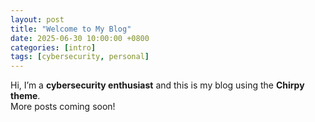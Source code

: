 ```yaml
---
layout: post
title: "Welcome to My Blog"
date: 2025-06-30 10:00:00 +0800
categories: [intro]
tags: [cybersecurity, personal]
---
```


Hi, I’m a **cybersecurity enthusiast** and this is my blog using the **Chirpy theme**.  
More posts coming soon!
